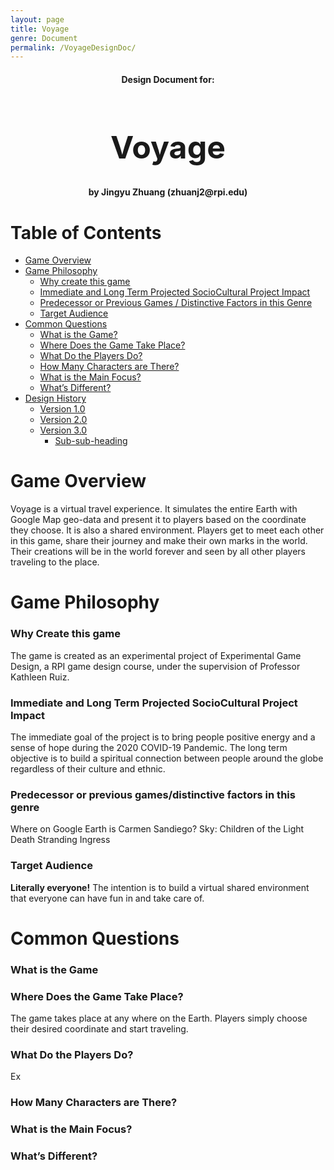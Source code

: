 ```yaml
---
layout: page
title: Voyage 
genre: Document
permalink: /VoyageDesignDoc/
---
```


<center>  <h4>Design Document for:</h4><h1 style="font-size:50px;">Voyage </h1><h4>by Jingyu Zhuang (zhuanj2@rpi.edu)</h4></center>

  

# Table of Contents

  

- [Game Overview](#game-overview)
- [Game Philosophy](#game-philosophy)
    * [Why create this game](#why-create-this-game)
	* [Immediate and Long Term Projected SocioCultural Project Impact](#immediate-and-long-term-projected-socioCultural-project-impact)
	* [Predecessor or Previous Games / Distinctive Factors in this Genre](#predecessor-or-previous-games/distinctive-factors-in-this-genre)
	* [Target Audience](#target-audience)
- [Common Questions](#heading-2)
	* [What is the Game?](#what-is-the-game)
	* [Where Does the Game Take Place?](#sub-heading-2)
	* [What Do the Players Do?](#sub-heading-2)
	* [How Many Characters are There?](#sub-heading-2)
	* [What is the Main Focus?](#sub-heading-2)
	* [What’s Different?](#sub-heading-2)
- [Design History](#heading-2)
	* [Version 1.0](#sub-heading-2)
	* [Version 2.0](#sub-heading-2)
	* [Version 3.0](#sub-heading-2)
	    + [Sub-sub-heading](#sub-sub-heading-2)



# Game Overview
Voyage is a virtual travel experience. It simulates the entire Earth with Google Map geo-data and present it to players based on the coordinate they choose. It is also a shared environment. Players get to meet each other in this game, share their journey and make their own marks in the world. Their creations will be in the world forever and seen by all other players traveling to the place.

# Game Philosophy
### Why Create this game
The game is created as an experimental project of Experimental Game Design, a RPI game design course, under the supervision of Professor Kathleen Ruiz.
### Immediate and Long Term Projected SocioCultural Project Impact
The immediate goal of the project is to bring people positive energy and a sense of hope during the 2020 COVID-19 Pandemic. The long term objective is to build a spiritual connection between people around the globe regardless of their culture and ethnic.
### Predecessor or previous games/distinctive factors in this genre
Where on Google Earth is Carmen Sandiego?
Sky: Children of the Light
Death Stranding
Ingress
### Target Audience
**Literally everyone!** The intention is to build a virtual shared environment that everyone can have fun in and take care of.

# Common Questions
### What is the Game
### Where Does the Game Take Place?
The game takes place at any where on the Earth. Players simply choose their desired coordinate and start traveling.
### What Do the Players Do?
Ex
### How Many Characters are There?
### What is the Main Focus?
### What’s Different?